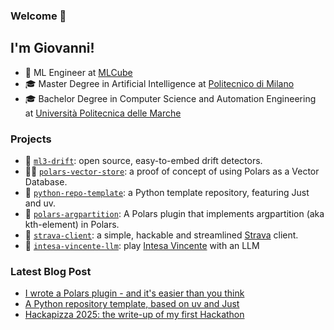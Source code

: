 ### Welcome 👋

I'm Giovanni!
--
- 🤖 ML Engineer at [MLCube](https://www.mlcube.com/home_2/)
- 🎓 Master Degree in Artificial Intelligence at [Politecnico di Milano](https://www.polimi.it/)
- 🎓 Bachelor Degree in Computer Science and Automation Engineering at [Università Politecnica delle Marche](https://www.univpm.it/Entra/)

### Projects

- 🎢​ [`ml3-drift`](https://github.com/ml-cube/ml3-drift): open source, easy-to-embed drift detectors.
- 🐻‍❄️ [`polars-vector-store`](https://github.com/GiovanniGiacometti/polars-vector-store): a proof of concept of using Polars as a Vector Database.
- 📜 [`python-repo-template`](https://github.com/GiovanniGiacometti/python-repo-template): a Python template repository, featuring Just and uv.
- 🔌 [`polars-argpartition`](https://github.com/GiovanniGiacometti/polars-argpartition): A Polars plugin that implements argpartition (aka kth-element) in Polars.
- 🏃 [`strava-client`](https://github.com/GiovanniGiacometti/strava-client): a simple, hackable and streamlined [Strava](https://www.strava.com/) client.
- 👾 [`intesa-vincente-llm`](https://github.com/GiovanniGiacometti/intesa-vincente-llm): play [Intesa Vincente](https://it.wikipedia.org/wiki/Reazione_a_catena_-_L%27intesa_vincente) with an LLM

### Latest Blog Post

- [I wrote a Polars plugin - and it's easier than you think](https://giovannigiacometti.github.io/posts/polars-plugin/)
- [A Python repository template, based on uv and Just](https://giovannigiacometti.github.io/posts/python-template/)
- [Hackapizza 2025: the write-up of my first Hackathon](https://giovannigiacometti.github.io/posts/hackathon/)
